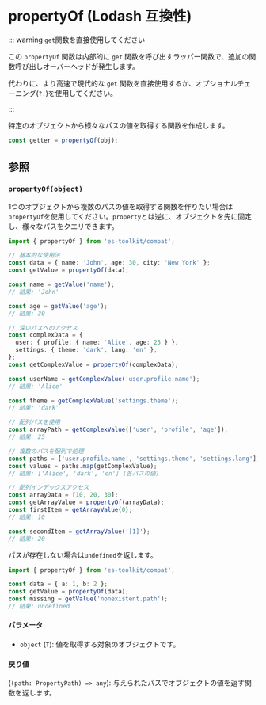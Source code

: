 # propertyOf (Lodash 互換性)

::: warning `get`関数を直接使用してください

この `propertyOf` 関数は内部的に `get` 関数を呼び出すラッパー関数で、追加の関数呼び出しオーバーヘッドが発生します。

代わりに、より高速で現代的な `get` 関数を直接使用するか、オプショナルチェーニング(`?.`)を使用してください。

:::

特定のオブジェクトから様々なパスの値を取得する関数を作成します。

```typescript
const getter = propertyOf(obj);
```

## 参照

### `propertyOf(object)`

1つのオブジェクトから複数のパスの値を取得する関数を作りたい場合は`propertyOf`を使用してください。`property`とは逆に、オブジェクトを先に固定し、様々なパスをクエリできます。

```typescript
import { propertyOf } from 'es-toolkit/compat';

// 基本的な使用法
const data = { name: 'John', age: 30, city: 'New York' };
const getValue = propertyOf(data);

const name = getValue('name');
// 結果: 'John'

const age = getValue('age');
// 結果: 30

// 深いパスへのアクセス
const complexData = {
  user: { profile: { name: 'Alice', age: 25 } },
  settings: { theme: 'dark', lang: 'en' },
};
const getComplexValue = propertyOf(complexData);

const userName = getComplexValue('user.profile.name');
// 結果: 'Alice'

const theme = getComplexValue('settings.theme');
// 結果: 'dark'

// 配列パスを使用
const arrayPath = getComplexValue(['user', 'profile', 'age']);
// 結果: 25

// 複数のパスを配列で処理
const paths = ['user.profile.name', 'settings.theme', 'settings.lang'];
const values = paths.map(getComplexValue);
// 結果: ['Alice', 'dark', 'en'] (各パスの値)

// 配列インデックスアクセス
const arrayData = [10, 20, 30];
const getArrayValue = propertyOf(arrayData);
const firstItem = getArrayValue(0);
// 結果: 10

const secondItem = getArrayValue('[1]');
// 結果: 20
```

パスが存在しない場合は`undefined`を返します。

```typescript
import { propertyOf } from 'es-toolkit/compat';

const data = { a: 1, b: 2 };
const getValue = propertyOf(data);
const missing = getValue('nonexistent.path');
// 結果: undefined
```

#### パラメータ

- `object` (`T`): 値を取得する対象のオブジェクトです。

#### 戻り値

(`(path: PropertyPath) => any`): 与えられたパスでオブジェクトの値を返す関数を返します。

